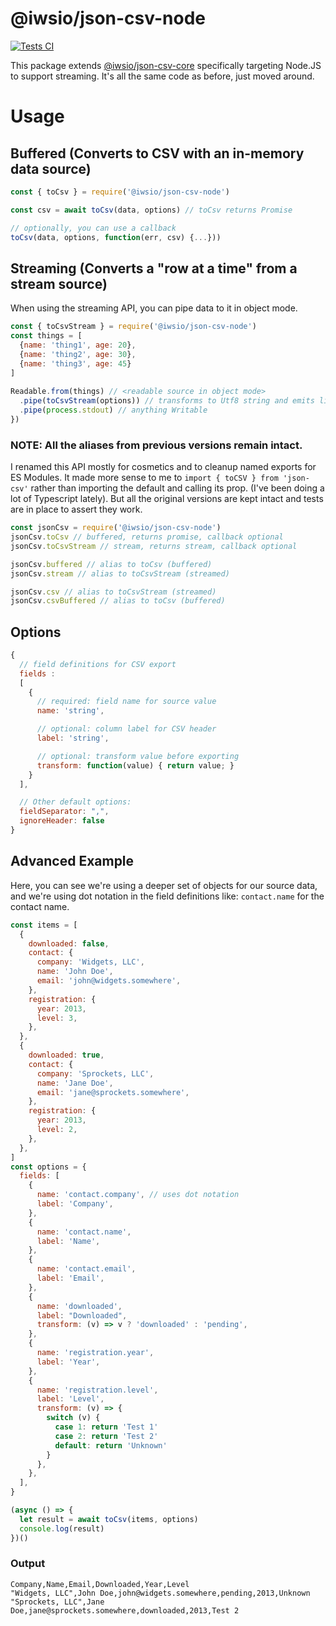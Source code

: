 # @iwsio/json-csv-node

[![Tests CI](https://github.com/IWSLLC/json-csv/actions/workflows/test.yaml/badge.svg)](https://github.com/IWSLLC/json-csv/actions/workflows/test.yaml)

This package extends [@iwsio/json-csv-core](https://www.npmjs.com/package/@iwsio/json-csv-core) specifically targeting Node.JS to support streaming. It's all the same code as before, just moved around.

# Usage
## Buffered (Converts to CSV with an in-memory data source)
```js
const { toCsv } = require('@iwsio/json-csv-node')

const csv = await toCsv(data, options) // toCsv returns Promise

// optionally, you can use a callback
toCsv(data, options, function(err, csv) {...}))
```
 
## Streaming (Converts a "row at a time" from a stream source)
When using the streaming API, you can pipe data to it in object mode.

```js
const { toCsvStream } = require('@iwsio/json-csv-node')
const things = [
  {name: 'thing1', age: 20},
  {name: 'thing2', age: 30},
  {name: 'thing3', age: 45}
]
 
Readable.from(things) // <readable source in object mode>
  .pipe(toCsvStream(options)) // transforms to Utf8 string and emits lines
  .pipe(process.stdout) // anything Writable
})
```

### NOTE: All the aliases from previous versions remain intact.

I renamed this API mostly for cosmetics and to cleanup named exports for ES Modules. It made more sense to me to `import { toCSV } from 'json-csv'` rather than importing the default and calling its prop. (I've been doing a lot of Typescript lately). But all the original versions are kept intact and tests are in place to assert they work.

```js
const jsonCsv = require('@iwsio/json-csv-node')
jsonCsv.toCsv // buffered, returns promise, callback optional
jsonCsv.toCsvStream // stream, returns stream, callback optional

jsonCsv.buffered // alias to toCsv (buffered)
jsonCsv.stream // alias to toCsvStream (streamed)

jsonCsv.csv // alias to toCsvStream (streamed)
jsonCsv.csvBuffered // alias to toCsv (buffered)
```


## Options
```js
{
  // field definitions for CSV export
  fields :
  [
    {
      // required: field name for source value
      name: 'string',

      // optional: column label for CSV header
      label: 'string',

      // optional: transform value before exporting
      transform: function(value) { return value; }
    }
  ],

  // Other default options:
  fieldSeparator: ",",
  ignoreHeader: false
}
```

## Advanced Example
Here, you can see we're using a deeper set of objects for our source data, and we're using dot notation in the field definitions like: `contact.name` for the contact name. 

```javascript
const items = [
  {
    downloaded: false,
    contact: {
      company: 'Widgets, LLC',
      name: 'John Doe',
      email: 'john@widgets.somewhere',
    },
    registration: {
      year: 2013,
      level: 3,
    },
  },
  {
    downloaded: true,
    contact: {
      company: 'Sprockets, LLC',
      name: 'Jane Doe',
      email: 'jane@sprockets.somewhere',
    },
    registration: {
      year: 2013,
      level: 2,
    },
  },
]
const options = {
  fields: [
    {
      name: 'contact.company', // uses dot notation
      label: 'Company',
    },
    {
      name: 'contact.name',
      label: 'Name',
    },
    {
      name: 'contact.email',
      label: 'Email',
    },
    {
      name: 'downloaded',
      label: "Downloaded",
      transform: (v) => v ? 'downloaded' : 'pending',
    },
    {
      name: 'registration.year',
      label: 'Year',
    },
    {
      name: 'registration.level',
      label: 'Level',
      transform: (v) => {
        switch (v) {
          case 1: return 'Test 1'
          case 2: return 'Test 2'
          default: return 'Unknown'
        }
      },
    },
  ],
}

(async () => {
  let result = await toCsv(items, options)
  console.log(result)
})()
```

### Output
```
Company,Name,Email,Downloaded,Year,Level
"Widgets, LLC",John Doe,john@widgets.somewhere,pending,2013,Unknown
"Sprockets, LLC",Jane Doe,jane@sprockets.somewhere,downloaded,2013,Test 2
```